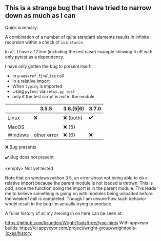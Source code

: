 ## This is a strange bug that I have tried to narrow down as much as I can

Quick summary:

A combination of a number of quite standard elements results in infinite recursion within
a check of `isinstance`.

In all, I have a 12 line (including the test case) example showing it off with only pytest as a dependency.


I have only gotten the bug to present itself:
* In a `weakref.finalize` call
* In a relative import
* When `typing` is imported
* Using `pytest` via `setup.py test`
* only if the test script is *not* in the module


|       | 3.5.5             | 3.6.(5\|6)        | 3.7.0             |
|-------|-------------------|-------------------|-------------------|
|Linux  | :x:               | :x:  (both)       | :heavy_check_mark:|
|MacOS  |                   | :x:     (5)       |                   |
|Windows| other error       | :x:     (6)       | :x:               |

:x: Bug presents

:heavy_check_mark: Bug does not present

\<empty\> Not yet tested


Note that on windows python 3.5, an error about not being able to do a relative import because the parent module is not loaded is thrown.
This is odd, since the function doing the import is in the parent module.
This leads me to believe something is going on with modules being unloaded before the weakref call is completed.
Though I am unsure how such behavior would result in the bug I'm actually trying to produce.


A fuller history of all my zeroing in on here can be seen at:

https://github.com/ksunden/WrightTools/tree/type-hints
With appveyor builds:
https://ci.appveyor.com/project/wright-group/wrighttools-1oxes/history

